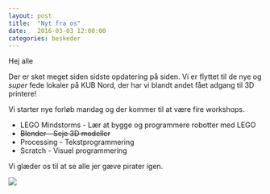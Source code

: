 ```yaml
---
layout: post
title:  "Nyt fra os"
date:   2016-03-03 12:00:00
categories: beskeder
---
```


Hej alle

Der er sket meget siden sidste opdatering på siden.
Vi er flyttet til de nye og _super_ fede lokaler på KUB Nord, der har vi
blandt andet fået adgang til 3D printere!


Vi starter nye forløb mandag og der kommer til at være fire workshops.

* LEGO Mindstorms - Lær at bygge og programmere robotter med LEGO
* <del>Blender - Seje 3D modeller</del>
* Processing - Tekstprogrammering
* Scratch - Visuel programmering

Vi glæder os til at se alle jer gæve pirater igen.

<img src="/images/pirater.jpg" class="frivillig" />
